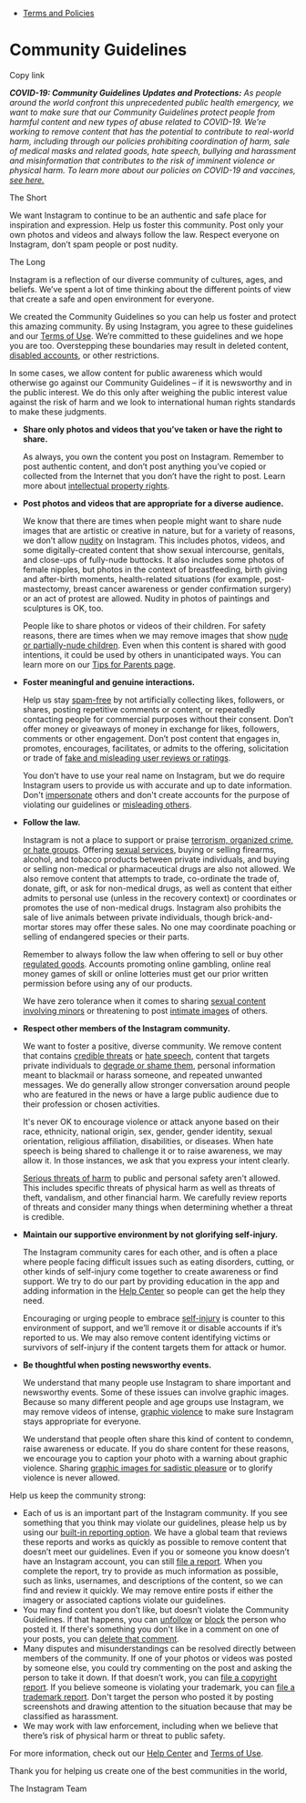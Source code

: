 *   [Terms and Policies](https://help.instagram.com/1417489251945243/?helpref=breadcrumb)

Community Guidelines
====================

Copy link

_**COVID-19: Community Guidelines Updates and Protections:** As people around the world confront this unprecedented public health emergency, we want to make sure that our Community Guidelines protect people from harmful content and new types of abuse related to COVID-19. We’re working to remove content that has the potential to contribute to real-world harm, including through our policies prohibiting coordination of harm, sale of medical masks and related goods, hate speech, bullying and harassment and misinformation that contributes to the risk of imminent violence or physical harm. To learn more about our policies on COVID-19 and vaccines, [see here.](https://help.instagram.com/697825587576762?helpref=faq_content)_

The Short

We want Instagram to continue to be an authentic and safe place for inspiration and expression. Help us foster this community. Post only your own photos and videos and always follow the law. Respect everyone on Instagram, don’t spam people or post nudity.

The Long

Instagram is a reflection of our diverse community of cultures, ages, and beliefs. We’ve spent a lot of time thinking about the different points of view that create a safe and open environment for everyone.

We created the Community Guidelines so you can help us foster and protect this amazing community. By using Instagram, you agree to these guidelines and our [Terms of Use](https://www.instagram.com/legal/terms). We’re committed to these guidelines and we hope you are too. Overstepping these boundaries may result in deleted content, [disabled accounts](https://help.instagram.com/366993040048856?helpref=faq_content), or other restrictions.

In some cases, we allow content for public awareness which would otherwise go against our Community Guidelines – if it is newsworthy and in the public interest. We do this only after weighing the public interest value against the risk of harm and we look to international human rights standards to make these judgments.

*   **Share only photos and videos that you’ve taken or have the right to share.**
    
    As always, you own the content you post on Instagram. Remember to post authentic content, and don’t post anything you’ve copied or collected from the Internet that you don’t have the right to post. Learn more about [intellectual property rights](https://help.instagram.com/126382350847838?helpref=faq_content).
    
*   **Post photos and videos that are appropriate for a diverse audience.**
    
    We know that there are times when people might want to share nude images that are artistic or creative in nature, but for a variety of reasons, we don’t allow [nudity](https://l.instagram.com/?u=https%3A%2F%2Fwww.facebook.com%2Fcommunitystandards%2Fadult_nudity_sexual_activity&e=AT0xH0pEXcxql2MPGkaB-YgmazuRgVd4Mxt8a9PxvGICfNln1JScF1Ba1LadBtkjqO9M-Ynaen-qE5x_MTRCXKI95_qv5lR6_UFI6ovfo6b0sn6NGdXyMqnfnblmJ563AWG0PESlBFHRZ2dmCnPdmQ) on Instagram. This includes photos, videos, and some digitally-created content that show sexual intercourse, genitals, and close-ups of fully-nude buttocks. It also includes some photos of female nipples, but photos in the context of breastfeeding, birth giving and after-birth moments, health-related situations (for example, post-mastectomy, breast cancer awareness or gender confirmation surgery) or an act of protest are allowed. Nudity in photos of paintings and sculptures is OK, too.
    
    People like to share photos or videos of their children. For safety reasons, there are times when we may remove images that show [nude or partially-nude children](https://l.instagram.com/?u=https%3A%2F%2Fwww.facebook.com%2Fcommunitystandards%2Fchild_nudity_sexual_exploitation&e=AT0xH0pEXcxql2MPGkaB-YgmazuRgVd4Mxt8a9PxvGICfNln1JScF1Ba1LadBtkjqO9M-Ynaen-qE5x_MTRCXKI95_qv5lR6_UFI6ovfo6b0sn6NGdXyMqnfnblmJ563AWG0PESlBFHRZ2dmCnPdmQ). Even when this content is shared with good intentions, it could be used by others in unanticipated ways. You can learn more on our [Tips for Parents page](https://help.instagram.com/154475974694511/?helpref=faq_content).
    
*   **Foster meaningful and genuine interactions.**
    
    Help us stay [spam-free](https://l.instagram.com/?u=https%3A%2F%2Fwww.facebook.com%2Fcommunitystandards%2Fspam&e=AT0xH0pEXcxql2MPGkaB-YgmazuRgVd4Mxt8a9PxvGICfNln1JScF1Ba1LadBtkjqO9M-Ynaen-qE5x_MTRCXKI95_qv5lR6_UFI6ovfo6b0sn6NGdXyMqnfnblmJ563AWG0PESlBFHRZ2dmCnPdmQ) by not artificially collecting likes, followers, or shares, posting repetitive comments or content, or repeatedly contacting people for commercial purposes without their consent. Don’t offer money or giveaways of money in exchange for likes, followers, comments or other engagement. Don’t post content that engages in, promotes, encourages, facilitates, or admits to the offering, solicitation or trade of [fake and misleading user reviews or ratings](https://l.instagram.com/?u=https%3A%2F%2Fwww.facebook.com%2Fcommunitystandards%2Ffraud_deception&e=AT0xH0pEXcxql2MPGkaB-YgmazuRgVd4Mxt8a9PxvGICfNln1JScF1Ba1LadBtkjqO9M-Ynaen-qE5x_MTRCXKI95_qv5lR6_UFI6ovfo6b0sn6NGdXyMqnfnblmJ563AWG0PESlBFHRZ2dmCnPdmQ).
    
    You don’t have to use your real name on Instagram, but we do require Instagram users to provide us with accurate and up to date information. Don't [impersonate](https://l.instagram.com/?u=https%3A%2F%2Fwww.facebook.com%2Fcommunitystandards%2Fmisrepresentation&e=AT0xH0pEXcxql2MPGkaB-YgmazuRgVd4Mxt8a9PxvGICfNln1JScF1Ba1LadBtkjqO9M-Ynaen-qE5x_MTRCXKI95_qv5lR6_UFI6ovfo6b0sn6NGdXyMqnfnblmJ563AWG0PESlBFHRZ2dmCnPdmQ) others and don't create accounts for the purpose of violating our guidelines or [misleading others](https://l.instagram.com/?u=https%3A%2F%2Ftransparency.fb.com%2Fpolicies%2Fcommunity-standards%2Finauthentic-behavior%2F&e=AT0xH0pEXcxql2MPGkaB-YgmazuRgVd4Mxt8a9PxvGICfNln1JScF1Ba1LadBtkjqO9M-Ynaen-qE5x_MTRCXKI95_qv5lR6_UFI6ovfo6b0sn6NGdXyMqnfnblmJ563AWG0PESlBFHRZ2dmCnPdmQ).
    
*   **Follow the law.**
    
    Instagram is not a place to support or praise [terrorism, organized crime, or hate groups](https://l.instagram.com/?u=https%3A%2F%2Fwww.facebook.com%2Fcommunitystandards%2Fdangerous_individuals_organizations&e=AT0xH0pEXcxql2MPGkaB-YgmazuRgVd4Mxt8a9PxvGICfNln1JScF1Ba1LadBtkjqO9M-Ynaen-qE5x_MTRCXKI95_qv5lR6_UFI6ovfo6b0sn6NGdXyMqnfnblmJ563AWG0PESlBFHRZ2dmCnPdmQ). Offering [sexual services](https://l.instagram.com/?u=https%3A%2F%2Fwww.facebook.com%2Fcommunitystandards%2Fsexual_solicitation&e=AT0xH0pEXcxql2MPGkaB-YgmazuRgVd4Mxt8a9PxvGICfNln1JScF1Ba1LadBtkjqO9M-Ynaen-qE5x_MTRCXKI95_qv5lR6_UFI6ovfo6b0sn6NGdXyMqnfnblmJ563AWG0PESlBFHRZ2dmCnPdmQ), buying or selling firearms, alcohol, and tobacco products between private individuals, and buying or selling non-medical or pharmaceutical drugs are also not allowed. We also remove content that attempts to trade, co-ordinate the trade of, donate, gift, or ask for non-medical drugs, as well as content that either admits to personal use (unless in the recovery context) or coordinates or promotes the use of non-medical drugs. Instagram also prohibits the sale of live animals between private individuals, though brick-and-mortar stores may offer these sales. No one may coordinate poaching or selling of endangered species or their parts.
    
    Remember to always follow the law when offering to sell or buy other [regulated goods](https://l.instagram.com/?u=https%3A%2F%2Fwww.facebook.com%2Fcommunitystandards%2Fregulated_goods&e=AT0xH0pEXcxql2MPGkaB-YgmazuRgVd4Mxt8a9PxvGICfNln1JScF1Ba1LadBtkjqO9M-Ynaen-qE5x_MTRCXKI95_qv5lR6_UFI6ovfo6b0sn6NGdXyMqnfnblmJ563AWG0PESlBFHRZ2dmCnPdmQ). Accounts promoting online gambling, online real money games of skill or online lotteries must get our prior written permission before using any of our products.
    
    We have zero tolerance when it comes to sharing [sexual content involving minors](https://l.instagram.com/?u=https%3A%2F%2Fwww.facebook.com%2Fcommunitystandards%2Fchild_nudity_sexual_exploitation&e=AT0xH0pEXcxql2MPGkaB-YgmazuRgVd4Mxt8a9PxvGICfNln1JScF1Ba1LadBtkjqO9M-Ynaen-qE5x_MTRCXKI95_qv5lR6_UFI6ovfo6b0sn6NGdXyMqnfnblmJ563AWG0PESlBFHRZ2dmCnPdmQ) or threatening to post [intimate images](https://l.instagram.com/?u=https%3A%2F%2Fwww.facebook.com%2Fcommunitystandards%2Fsexual_exploitation_adults&e=AT0xH0pEXcxql2MPGkaB-YgmazuRgVd4Mxt8a9PxvGICfNln1JScF1Ba1LadBtkjqO9M-Ynaen-qE5x_MTRCXKI95_qv5lR6_UFI6ovfo6b0sn6NGdXyMqnfnblmJ563AWG0PESlBFHRZ2dmCnPdmQ) of others.
    
*   **Respect other members of the Instagram community.**
    
    We want to foster a positive, diverse community. We remove content that contains [credible threats](https://l.instagram.com/?u=https%3A%2F%2Fwww.facebook.com%2Fcommunitystandards%2Fcredible_violence&e=AT0xH0pEXcxql2MPGkaB-YgmazuRgVd4Mxt8a9PxvGICfNln1JScF1Ba1LadBtkjqO9M-Ynaen-qE5x_MTRCXKI95_qv5lR6_UFI6ovfo6b0sn6NGdXyMqnfnblmJ563AWG0PESlBFHRZ2dmCnPdmQ) or [hate speech](https://l.instagram.com/?u=https%3A%2F%2Fwww.facebook.com%2Fcommunitystandards%2Fhate_speech&e=AT0xH0pEXcxql2MPGkaB-YgmazuRgVd4Mxt8a9PxvGICfNln1JScF1Ba1LadBtkjqO9M-Ynaen-qE5x_MTRCXKI95_qv5lR6_UFI6ovfo6b0sn6NGdXyMqnfnblmJ563AWG0PESlBFHRZ2dmCnPdmQ), content that targets private individuals to [degrade or shame them](https://l.instagram.com/?u=https%3A%2F%2Fwww.facebook.com%2Fcommunitystandards%2Fbullying&e=AT0xH0pEXcxql2MPGkaB-YgmazuRgVd4Mxt8a9PxvGICfNln1JScF1Ba1LadBtkjqO9M-Ynaen-qE5x_MTRCXKI95_qv5lR6_UFI6ovfo6b0sn6NGdXyMqnfnblmJ563AWG0PESlBFHRZ2dmCnPdmQ), personal information meant to blackmail or harass someone, and repeated unwanted messages. We do generally allow stronger conversation around people who are featured in the news or have a large public audience due to their profession or chosen activities.
    
    It's never OK to encourage violence or attack anyone based on their race, ethnicity, national origin, sex, gender, gender identity, sexual orientation, religious affiliation, disabilities, or diseases. When hate speech is being shared to challenge it or to raise awareness, we may allow it. In those instances, we ask that you express your intent clearly.
    
    [Serious threats of harm](https://l.instagram.com/?u=https%3A%2F%2Fwww.facebook.com%2Fcommunitystandards%2Fcredible_violence&e=AT0xH0pEXcxql2MPGkaB-YgmazuRgVd4Mxt8a9PxvGICfNln1JScF1Ba1LadBtkjqO9M-Ynaen-qE5x_MTRCXKI95_qv5lR6_UFI6ovfo6b0sn6NGdXyMqnfnblmJ563AWG0PESlBFHRZ2dmCnPdmQ) to public and personal safety aren't allowed. This includes specific threats of physical harm as well as threats of theft, vandalism, and other financial harm. We carefully review reports of threats and consider many things when determining whether a threat is credible.
    
*   **Maintain our supportive environment by not glorifying self-injury.**
    
    The Instagram community cares for each other, and is often a place where people facing difficult issues such as eating disorders, cutting, or other kinds of self-injury come together to create awareness or find support. We try to do our part by providing education in the app and adding information in the [Help Center](https://help.instagram.com/) so people can get the help they need.
    
    Encouraging or urging people to embrace [self-injury](https://l.instagram.com/?u=https%3A%2F%2Fwww.facebook.com%2Fcommunitystandards%2Fsuicide_self_injury_violence&e=AT0xH0pEXcxql2MPGkaB-YgmazuRgVd4Mxt8a9PxvGICfNln1JScF1Ba1LadBtkjqO9M-Ynaen-qE5x_MTRCXKI95_qv5lR6_UFI6ovfo6b0sn6NGdXyMqnfnblmJ563AWG0PESlBFHRZ2dmCnPdmQ) is counter to this environment of support, and we’ll remove it or disable accounts if it’s reported to us. We may also remove content identifying victims or survivors of self-injury if the content targets them for attack or humor.
    
*   **Be thoughtful when posting newsworthy events.**
    
    We understand that many people use Instagram to share important and newsworthy events. Some of these issues can involve graphic images. Because so many different people and age groups use Instagram, we may remove videos of intense, [graphic violence](https://l.instagram.com/?u=https%3A%2F%2Fwww.facebook.com%2Fcommunitystandards%2Fgraphic_violence&e=AT0xH0pEXcxql2MPGkaB-YgmazuRgVd4Mxt8a9PxvGICfNln1JScF1Ba1LadBtkjqO9M-Ynaen-qE5x_MTRCXKI95_qv5lR6_UFI6ovfo6b0sn6NGdXyMqnfnblmJ563AWG0PESlBFHRZ2dmCnPdmQ) to make sure Instagram stays appropriate for everyone.
    
    We understand that people often share this kind of content to condemn, raise awareness or educate. If you do share content for these reasons, we encourage you to caption your photo with a warning about graphic violence. Sharing [graphic images for sadistic pleasure](https://l.instagram.com/?u=https%3A%2F%2Fwww.facebook.com%2Fcommunitystandards%2Fcruel_insensitive&e=AT0xH0pEXcxql2MPGkaB-YgmazuRgVd4Mxt8a9PxvGICfNln1JScF1Ba1LadBtkjqO9M-Ynaen-qE5x_MTRCXKI95_qv5lR6_UFI6ovfo6b0sn6NGdXyMqnfnblmJ563AWG0PESlBFHRZ2dmCnPdmQ) or to glorify violence is never allowed.
    

Help us keep the community strong:

*   Each of us is an important part of the Instagram community. If you see something that you think may violate our guidelines, please help us by using our [built-in reporting option](https://help.instagram.com/165828726894770?helpref=faq_content). We have a global team that reviews these reports and works as quickly as possible to remove content that doesn’t meet our guidelines. Even if you or someone you know doesn’t have an Instagram account, you can still [file a report](https://help.instagram.com/contact/383679321740945). When you complete the report, try to provide as much information as possible, such as links, usernames, and descriptions of the content, so we can find and review it quickly. We may remove entire posts if either the imagery or associated captions violate our guidelines.
*   You may find content you don’t like, but doesn’t violate the Community Guidelines. If that happens, you can [unfollow](https://help.instagram.com/286340048138725?helpref=faq_content) or [block](https://help.instagram.com/426700567389543/?helpref=faq_content) the person who posted it. If there's something you don't like in a comment on one of your posts, you can [delete that comment](https://help.instagram.com/289098941190483?helpref=faq_content).
*   Many disputes and misunderstandings can be resolved directly between members of the community. If one of your photos or videos was posted by someone else, you could try commenting on the post and asking the person to take it down. If that doesn’t work, you can [file a copyright report](https://help.instagram.com/126382350847838?helpref=faq_content). If you believe someone is violating your trademark, you can [file a trademark report](https://help.instagram.com/222826637847963?helpref=faq_content). Don't target the person who posted it by posting screenshots and drawing attention to the situation because that may be classified as harassment.
*   We may work with law enforcement, including when we believe that there’s risk of physical harm or threat to public safety.

For more information, check out our [Help Center](https://help.instagram.com/) and [Terms of Use](https://l.instagram.com/?u=http%3A%2F%2Finstagram.com%2Flegal%2Fterms%2F%23&e=AT0xH0pEXcxql2MPGkaB-YgmazuRgVd4Mxt8a9PxvGICfNln1JScF1Ba1LadBtkjqO9M-Ynaen-qE5x_MTRCXKI95_qv5lR6_UFI6ovfo6b0sn6NGdXyMqnfnblmJ563AWG0PESlBFHRZ2dmCnPdmQ).

Thank you for helping us create one of the best communities in the world,

The Instagram Team